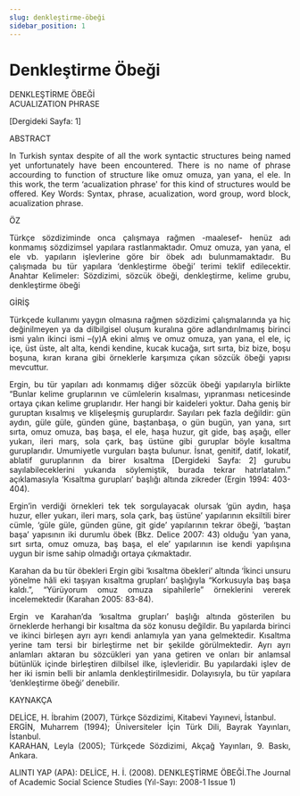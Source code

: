 ```yaml
---
slug: denkleştirme-öbeği
sidebar_position: 1
---
```


# Denkleştirme Öbeği  

DENKLEŞTİRME ÖBEĞİ  
ACUALIZATION PHRASE  

[Dergideki Sayfa: 1]  

<div style="text-align: justify;">

ABSTRACT  

In Turkish syntax despite of all the work syntactic structures being named yet unfortunately have been encountered. There is no name of phrase accourding to function of structure like omuz omuza, yan yana, el ele. In this work, the term ‘acualization phrase' for this kind of structures would be offered. Key Words: Syntax, phrase, acualization, word group, word block, acualization phrase.  

ÖZ  

Türkçe sözdiziminde onca çalışmaya rağmen -maalesef- henüz adı konmamış sözdizimsel yapılara rastlanmaktadır. Omuz omuza, yan yana, el ele vb. yapıların işlevlerine göre bir öbek adı bulunmamaktadır. Bu çalışmada bu tür yapılara ‘denkleştirme öbeği’ terimi teklif edilecektir. Anahtar Kelimeler: Sözdizimi, sözcük öbeği, denkleştirme, kelime grubu, denkleştirme öbeği  

GİRİŞ  

Türkçede kullanımı yaygın olmasına rağmen sözdizimi çalışmalarında ya hiç değinilmeyen ya da dilbilgisel oluşum kuralına göre adlandırılmamış birinci ismi yalın ikinci ismi –(y)A ekini almış ve omuz omuza, yan yana, el ele, iç içe, üst üste, alt alta, kendi kendine, kucak kucağa, sırt sırta, biz bize, boşu boşuna, kıran kırana gibi örneklerle karşımıza çıkan sözcük öbeği yapısı mevcuttur.  

Ergin, bu tür yapıları adı konmamış diğer sözcük öbeği yapılarıyla birlikte “Bunlar kelime gruplarının ve cümlelerin kısalması, yıpranması neticesinde ortaya çıkan kelime gruplarıdır. Her hangi bir kaideleri yoktur. Daha geniş bir guruptan kısalmış ve klişeleşmiş guruplardır. Sayıları pek fazla değildir: gün aydın, güle güle, günden güne, baştanbaşa, o gün bugün, yan yana, sırt sırta, omuz omuza, baş başa, el ele, haşa huzur, git gide, baş aşağı, eller yukarı, ileri marş, sola çark, baş üstüne gibi guruplar böyle kısaltma guruplarıdır. Umumiyetle vurguları başta bulunur. İsnat, genitif, datif, lokatif, ablatif guruplarının da birer kısaltma [Dergideki Sayfa: 2] gurubu sayılabileceklerini yukarıda söylemiştik, burada tekrar hatırlatalım.” açıklamasıyla ‘Kısaltma gurupları’ başlığı altında zikreder (Ergin 1994: 403-404).  

Ergin’in verdiği örnekleri tek tek sorgulayacak olursak ‘gün aydın, haşa huzur, eller yukarı, ileri marş, sola çark, baş üstüne’ yapılarının eksiltili birer cümle, ‘güle güle, günden güne, git gide’ yapılarının tekrar öbeği, ‘baştan başa’ yapısının iki durumlu öbek (Bkz. Delice 2007: 43) olduğu ‘yan yana, sırt sırta, omuz omuza, baş başa, el ele’ yapılarının ise kendi yapılışına uygun bir isme sahip olmadığı ortaya çıkmaktadır.  

Karahan da bu tür öbekleri Ergin gibi ‘kısaltma öbekleri’ altında ‘İkinci unsuru yönelme hâli eki taşıyan kısaltma grupları’ başlığıyla “Korkusuyla baş başa kaldı.”, “Yürüyorum omuz omuza sipahilerle” örneklerini vererek incelemektedir (Karahan 2005: 83-84).  

Ergin ve Karahan’da ‘kısaltma grupları’ başlığı altında gösterilen bu örneklerde herhangi bir kısaltma da söz konusu değildir. Bu yapılarda birinci ve ikinci birleşen ayrı ayrı kendi anlamıyla yan yana gelmektedir. Kısaltma yerine tam tersi bir birleştirme net bir şekilde görülmektedir. Ayrı ayrı anlamları aktaran bu sözcükleri yan yana getiren ve onları bir anlamsal bütünlük içinde birleştiren dilbilsel ilke, işlevleridir. Bu yapılardaki işlev de her iki ismin belli bir anlamla denkleştirilmesidir. Dolayısıyla, bu tür yapılara ‘denkleştirme öbeği’ denebilir.  

KAYNAKÇA  

DELİCE, H. İbrahim (2007), Türkçe Sözdizimi, Kitabevi Yayınevi, İstanbul.  
ERGİN, Muharrem (1994); Üniversiteler İçin Türk Dili, Bayrak Yayınları, İstanbul.  
KARAHAN, Leyla (2005); Türkçede Sözdizimi, Akçağ Yayınları, 9. Baskı, Ankara.  

ALINTI YAP (APA): DELİCE, H. İ. (2008). DENKLEŞTİRME ÖBEĞİ.The Journal of Academic Social Science Studies (Yıl-Sayı: 2008-1 Issue 1)  

</div> <pre lang="html">  
